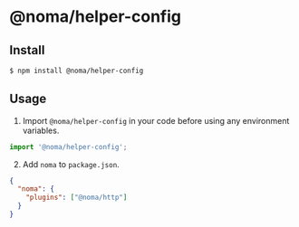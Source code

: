 # @noma/helper-config

## Install

```bash
$ npm install @noma/helper-config
```

## Usage

1. Import `@noma/helper-config` in your code before using any environment variables.

```javascript
import '@noma/helper-config';
```

2. Add `noma` to `package.json`.

```json
{
  "noma": {
    "plugins": ["@noma/http"]
  }
}
```
